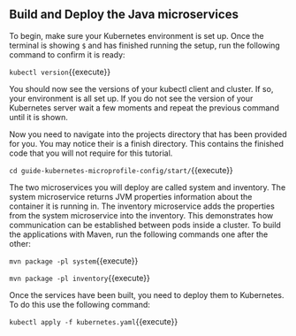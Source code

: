## Build and Deploy the Java microservices

To begin, make sure your Kubernetes environment is set up. Once the terminal is showing `$` and has finished running the setup, run the following command to confirm it is ready:

`kubectl version`{{execute}}

You should now see the versions of your kubectl client and cluster. If so, your environment is all set up. If you do not see the version of your Kubernetes server wait a few moments and repeat the previous command until it is shown.

Now you need to navigate into the projects directory that has been provided for you. You may notice their is a finish directory. This contains the finished code that you will not require for this tutorial.

`cd guide-kubernetes-microprofile-config/start/`{{execute}}

The two microservices you will deploy are called system and inventory. The system microservice returns JVM properties information about the container it is running in. The inventory microservice adds the properties from the system microservice into the inventory. This demonstrates how communication can be established between pods inside a cluster. To build the applications with Maven, run the following commands one after the other:

`mvn package -pl system`{{execute}}

`mvn package -pl inventory`{{execute}}

Once the services have been built, you need to deploy them to Kubernetes. To do this use the following command:

`kubectl apply -f kubernetes.yaml`{{execute}}
